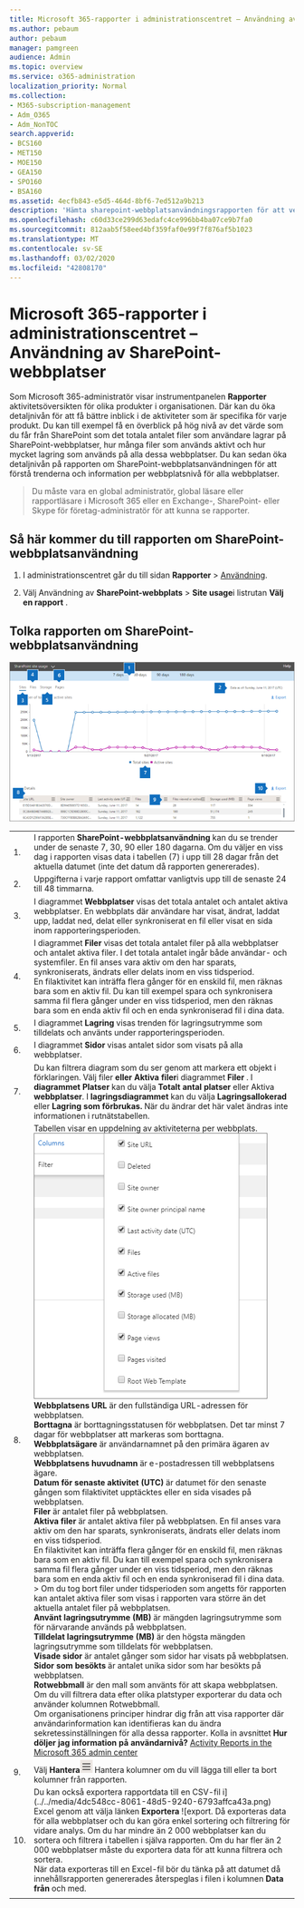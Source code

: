 ```yaml
---
title: Microsoft 365-rapporter i administrationscentret – Användning av SharePoint-webbplatser
ms.author: pebaum
author: pebaum
manager: pamgreen
audience: Admin
ms.topic: overview
ms.service: o365-administration
localization_priority: Normal
ms.collection:
- M365-subscription-management
- Adm_O365
- Adm_NonTOC
search.appverid:
- BCS160
- MET150
- MOE150
- GEA150
- SPO160
- BSA160
ms.assetid: 4ecfb843-e5d5-464d-8bf6-7ed512a9b213
description: 'Hämta sharepoint-webbplatsanvändningsrapporten för att veta hur många filer användare lagrar på SharePoint-webbplatser, hur många som används aktivt och det totala lagringsutrymmet som förbrukas. '
ms.openlocfilehash: c60d33ce299d63edafc4ce996bb4ba07ce9b7fa0
ms.sourcegitcommit: 812aab5f58eed4bf359faf0e99f7f876af5b1023
ms.translationtype: MT
ms.contentlocale: sv-SE
ms.lasthandoff: 03/02/2020
ms.locfileid: "42808170"
---
```

# <a name="microsoft-365-reports-in-the-admin-center---sharepoint-site-usage"></a>Microsoft 365-rapporter i administrationscentret – Användning av SharePoint-webbplatser

Som Microsoft 365-administratör visar instrumentpanelen **Rapporter** aktivitetsöversikten för olika produkter i organisationen. Där kan du öka detaljnivån för att få bättre inblick i de aktiviteter som är specifika för varje produkt. Du kan till exempel få en överblick på hög nivå av det värde som du får från SharePoint som det totala antalet filer som användare lagrar på SharePoint-webbplatser, hur många filer som används aktivt och hur mycket lagring som används på alla dessa webbplatser. Du kan sedan öka detaljnivån på rapporten om SharePoint-webbplatsanvändningen för att förstå trenderna och information per webbplatsnivå för alla webbplatser. 
  
> Du måste vara en global administratör, global läsare eller rapportläsare i Microsoft 365 eller en Exchange-, SharePoint- eller Skype för företag-administratör för att kunna se rapporter. 
 
## <a name="how-to-get-to-the-sharepoint-site-usage-report"></a>Så här kommer du till rapporten om SharePoint-webbplatsanvändning

1. I administrationscentret går du till sidan **Rapporter** \> <a href="https://go.microsoft.com/fwlink/p/?linkid=2074756" target="_blank">Användning</a>.

    
2. Välj Användning av **SharePoint-webbplats** \> **Site usage**i listrutan **Välj en rapport** .
  
## <a name="interpreting-the-sharepoint-site-usage-report"></a>Tolka rapporten om SharePoint-webbplatsanvändning

![SharePoint Site Usage Report](../../media/4f88fb7d-9aa8-470e-9e23-e31caaf77d78.png)
  
|||
|:-----|:-----|
|1.  <br/> |I rapporten **SharePoint-webbplatsanvändning** kan du se trender under de senaste 7, 30, 90 eller 180 dagarna. Om du väljer en viss dag i rapporten visas data i tabellen (7) i upp till 28 dagar från det aktuella datumet (inte det datum då rapporten genererades).  <br/> |
|2.  <br/> |Uppgifterna i varje rapport omfattar vanligtvis upp till de senaste 24 till 48 timmarna. <br/> |
|3.  <br/> |I diagrammet **Webbplatser** visas det totala antalet och antalet aktiva webbplatser. En webbplats där användare har visat, ändrat, laddat upp, laddat ned, delat eller synkroniserat en fil eller visat en sida inom rapporteringsperioden.  <br/> |
|4.  <br/> |I diagrammet **Filer** visas det totala antalet filer på alla webbplatser och antalet aktiva filer. I det totala antalet ingår både användar- och systemfiler. En fil anses vara aktiv om den har sparats, synkroniserats, ändrats eller delats inom en viss tidsperiod.  <br/> En filaktivitet kan inträffa flera gånger för en enskild fil, men räknas bara som en aktiv fil. Du kan till exempel spara och synkronisera samma fil flera gånger under en viss tidsperiod, men den räknas bara som en enda aktiv fil och en enda synkroniserad fil i dina data.           |
|5.  <br/> |I diagrammet **Lagring** visas trenden för lagringsutrymme som tilldelats och använts under rapporteringsperioden.  <br/> |
|6.  <br/> |I diagrammet **Sidor** visas antalet sidor som visats på alla webbplatser.  <br/> |
|7.  <br/> |Du kan filtrera diagram som du ser genom att markera ett objekt i förklaringen. Välj filer **eller** **Aktiva filer**i diagrammet **Filer** . I **diagrammet Platser** kan du välja **Totalt antal platser** eller Aktiva **webbplatser**. I **lagringsdiagrammet** kan du välja **Lagringsallokerad** eller **Lagring som förbrukas.** När du ändrar det här valet ändras inte informationen i rutnätstabellen.  <br/> |
|8.  <br/> | Tabellen visar en uppdelning av aktiviteterna per webbplats.  <br/> ![Kolumnalternativ för användningsrapport](../../media/sharepointsite-usage.png)           <br/> **Webbplatsens URL** är den fullständiga URL-adressen för webbplatsen.  <br/> **Borttagna** är borttagningsstatusen för webbplatsen. Det tar minst 7 dagar för webbplatser att markeras som borttagna.  <br/> **Webbplatsägare** är användarnamnet på den primära ägaren av webbplatsen.  <br/>**Webbplatsens huvudnamn** är e-postadressen till webbplatsens ägare.  <br/> **Datum för senaste aktivitet (UTC)** är datumet för den senaste gången som filaktivitet upptäcktes eller en sida visades på webbplatsen.  <br/> **Filer** är antalet filer på webbplatsen.  <br/> **Aktiva filer** är antalet aktiva filer på webbplatsen. En fil anses vara aktiv om den har sparats, synkroniserats, ändrats eller delats inom en viss tidsperiod.  <br/> En filaktivitet kan inträffa flera gånger för en enskild fil, men räknas bara som en aktiv fil. Du kan till exempel spara och synkronisera samma fil flera gånger under en viss tidsperiod, men den räknas bara som en enda aktiv fil och en enda synkroniserad fil i dina data. >  Om du tog bort filer under tidsperioden som angetts för rapporten kan antalet aktiva filer som visas i rapporten vara större än det aktuella antalet filer på webbplatsen.<br/>**Använt lagringsutrymme (MB)** är mängden lagringsutrymme som för närvarande används på webbplatsen.  <br/> **Tilldelat lagringsutrymme (MB)** är den högsta mängden lagringsutrymme som tilldelats för webbplatsen.  <br/> **Visade sidor** är antalet gånger som sidor har visats på webbplatsen.  <br/> **Sidor som besökts** är antalet unika sidor som har besökts på webbplatsen.  <br/> **Rotwebbmall** är den mall som använts för att skapa webbplatsen.  <br/> Om du vill filtrera data efter olika platstyper exporterar du data och använder kolumnen Rotwebbmall. <br/>Om organisationens principer hindrar dig från att visa rapporter där användarinformation kan identifieras kan du ändra sekretessinställningen för alla dessa rapporter. Kolla in avsnittet **Hur döljer jag information på användarnivå?** [Activity Reports in the Microsoft 365 admin center](activity-reports.md)  <br/> |
|9.  <br/> |Välj **Hantera**![kolumner](../../media/13d2e536-de88-4db3-80c7-7a3a57298eb4.png) Hantera kolumner om du vill lägga till eller ta bort kolumner från rapporten.    <br/> |
|10.  <br/> |Du kan också exportera rapportdata till en CSV-fil i](../../media/4dc548cc-8061-48d5-9240-6793affca43a.png) Excel genom att välja länken **Exportera** ![export. Då exporteras data för alla webbplatser och du kan göra enkel sortering och filtrering för vidare analys. Om du har mindre än 2 000 webbplatser kan du sortera och filtrera i tabellen i själva rapporten. Om du har fler än 2 000 webbplatser måste du exportera data för att kunna filtrera och sortera.  <br/> När data exporteras till en Excel-fil bör du tänka på att datumet då innehållsrapporten genererades återspeglas i filen i kolumnen **Data från** och med.      <br/>   |
|||
   

